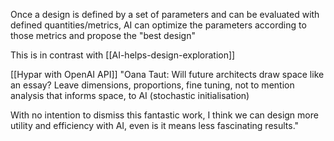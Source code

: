 Once a design is defined by a set of parameters and can be evaluated with defined quantities/metrics, AI can optimize the parameters according to those metrics and propose the "best design"

This is in contrast with [[AI-helps-design-exploration]]

[[Hypar with OpenAI API]]
"Oana Taut: Will future architects draw space like an essay? Leave dimensions, proportions, fine tuning, not to mention analysis that informs space, to AI (stochastic initialisation)

With no intention to dismiss this fantastic work, I think we can design more utility and efficiency with AI, even is it means less fascinating results."